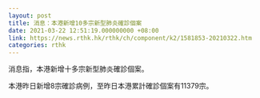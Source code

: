 ```yaml
---
layout: post
title: 消息：本港新增10多宗新型肺炎確診個案
date: 2021-03-22 12:51:19.000000000 +08:00
link: https://news.rthk.hk/rthk/ch/component/k2/1581853-20210322.htm
categories: rthk
---
```


消息指，本港新增十多宗新型肺炎確診個案。

本港昨日新增8宗確診病例，至昨日本港累計確診個案有11379宗。
